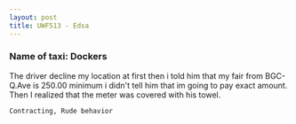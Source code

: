 ```yaml
---
layout: post
title: UWF513 - Edsa
---
```


### Name of taxi: Dockers

The driver decline my location at first then i told him that my fair from BGC-Q.Ave is 250.00 minimum i didn't tell him that im going to pay exact amount. Then I realized that the meter was covered with his towel. 

```Contracting, Rude behavior```
